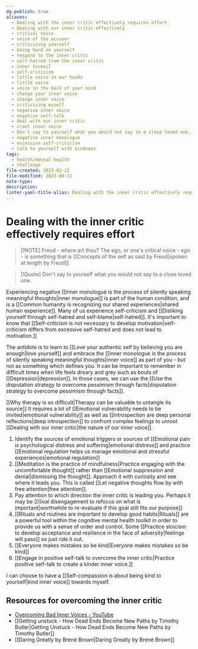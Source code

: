 ```yaml
---
dg-publish: true
aliases:
  - Dealing with the inner critic effectively requires effort.
  - Dealing with our inner critic effectively
  - critical voice
  - voice of the accuser
  - criticizing yourself
  - being hard on yourself
  - respond to the inner critic
  - self-hatred from the inner critic
  - inner turmoil
  - self-criticism
  - little voice in our heads
  - little voice
  - voice in the back of your mind
  - change your inner voice
  - change inner voice
  - criticizing myself
  - negative inner voice
  - negative self-talk
  - deal with our inner critic
  - cruel inner voice
  - Don't say to yourself what you would not say to a close loved one.
  - negative inner monologue
  - excessive self-criticism
  - talk to yourself with kindness
tags:
  - health/mental-health
  - challenge
file-created: 2023-02-22
file-modified: 2023-09-11
note-type: 
description: 
linter-yaml-title-alias: Dealing with the inner critic effectively requires effort.
---
```


# Dealing with the inner critic effectively requires effort

> [!NOTE] Freud - where art thou?
> The ego, or one's critical voice - *ego* -  is something that is [[Concepts of the self as said by Freud|spoken at length by Freud]].

> [!Quote] Don't say to yourself what you would not say to a close loved one.

Experiencing negative [[Inner monologue is the process of silently speaking meaningful thoughts|inner monologue]] is part of the human condition, and is a [[Common humanity is recognizing our shared experiences|shared human experience]]. Many of us experience self-criticism and [[Disliking yourself through self-hatred and self-blame|self-hatred]]. It's important to know that [[Self-criticism is not necessary to develop motivation|self-criticism differs from excessive self-hatred and does not lead to motivation.]]

The antidote is to learn to [[Love your authentic self by believing you are enough|love yourself]] and embrace the [[Inner monologue is the process of silently speaking meaningful thoughts|inner voice]] as part of you - but not as something which defines you. It can be important to remember in difficult times when life feels dreary and grey such as bouts of [[Depression|depression]]. In those cases, we can use the [[Use the disputation strategy to overcome pessimism through facts|disputation strategy to overcome pessimism through facts]].

[[Why therapy is so difficult|Therapy can be valuable to untangle its source]] It requires a lot of [[Emotional vulnerability needs to be invited|emotional vulnerability]] as well as [[Introspection are deep personal reflections|deep introspection]] to confront complex feelings to unroot [[Dealing with our inner critic|the nature of our inner voice]].

1. Identify the sources of emotional triggers or sources of [[Emotional pain is psychological distress and suffering|emotional distress]] and practice [[Emotional regulation helps us manage emotional and stressful experiences|emotional regulation]]
2. [[Meditation is the practice of mindfulness|Practice engaging with the uncomfortable thought]] rather than [[Emotional suppression and denial|dismissing the thought]]. Approach it with curiosity and see where it leads you. This is called [[Let negative thoughts flow by with free attention|free attention]].
3. Pay attention to which direction the inner critic is leading you. Perhaps it may be [[Goal disengagement to refocus on what is important|worthwhile to re-evaluate if this goal still fits our purpose]]
4. [[Rituals and routines are important to develop good habits|Rituals]] are a powerful tool within the cognitive mental health toolkit in order to provide us with a sense of order and control. Some [[Practice stoicism to develop acceptance and resilience in the face of adversity|feelings will pass]] so just ride it out.
5. [[Everyone makes mistakes so be kind|Everyone makes mistakes so be kind]]
6. [[Engage in positive self-talk to overcome the inner critic|Practice positive self-talk to create a kinder inner voice.]]

I can choose to have a [[Self-compassion is about being kind to yourself|kind inner voice]] towards myself.

## Resources for overcoming the inner critic

- [Overcoming Bad Inner Voices - YouTube](https://www.youtube.com/watch?v=gGuZVuUBeiQ)
- [[Getting unstuck -  How Dead Ends Become New Paths by Timothy Butler|Getting Unstuck - How Dead Ends Become New Paths by Timothy Butler]]
- [[Daring Greatly by Brené Brown|Daring Greatly by Brené Brown]]
